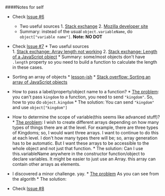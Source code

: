 

####Notes for self
* Check [Issue #6](https://github.com/NikhilRO/Grade12_Assignments/issues/6)
    * Two useful sources
          1. [Stack exchange](http://stackoverflow.com/questions/8317982/access-javascript-object-with-space-in-key)
          2. [Mozilla developer site](https://developer.mozilla.org/en-US/docs/Web/JavaScript/Guide/Working_with_Objects)
    * Summary: instead of the usual `object.variableName`, do `object["variable name"]`. **Note: NO DOT** 
    
* Check [Issue #7](https://github.com/NikhilRO/Grade12_Assignments/issues/7)
      * Two useful sources                                                
         1.  [Stack exchange: Array length not working](http://stackoverflow.com/questions/13541965/array-length-not-working)
         2.  [Stack exchange: Length of a JavaScript object](http://stackoverflow.com/questions/5223/length-of-a-javascript-object)
      * Summary: some/most objects don't have `.length` property so you need to build a function to calculate the length in these cases.  
* Sorting an array of objects
       * [lesson-ish](http://www.javascriptkit.com/javatutors/arraysort2.shtml)
       * [Stack overflow: Sorting an array of JavaScript objects](http://stackoverflow.com/questions/979256/sorting-an-array-of-javascript-objects)
* How to pass a label/property/object name to a function?
       * [The problem](https://github.com/NikhilRO/Grade12_Assignments/blob/9f0e442cfc69ce9feb6f68eb5898de72fa2fbb21/Culminating/sketch.js#L25): you can't pass `kingdom` to a function, you need to send `"kingdom"`. So, how to you do `object.kingdom`
       * The solution: You can send `"kingdom"` and use `object["kingdom"]`
* How to determine the scope of variable(this seems like advanced stuff)? 
       * [The problem](
https://github.com/NikhilRO/Grade12_Assignments/blob/8e878c095da56dae2922bd727863ecbe7c7fac37/Culminating/Bubble.js#L1): I wish to create different arrays depending on how many types of things there are at the level. For example, there are three types of Kingdoms; so, I would want three arrays. I want to continue to do this at each level. I don't how many types there will be; so, array generation has to be automatic. But I want these arrays to be accessible to the whole object and not just that function.
       * The solution: Can I use this.variableName anywhere in the constructor function/object to declare variables. It might be easier to just use an Array. this array can contain other arrays as elements.
* I discovered a minor challenge. yay.
       * [The problem](https://github.com/NikhilRO/Grade12_Assignments/blob/164d693e508a5904f4a00948cf13f458a2cd02cc/Culminating/Bubble.js#L48) As you can see from the algorith 
       * The solution: 
* Check [Issue #8](https://github.com/NikhilRO/Grade12_Assignments/issues/8)
       
